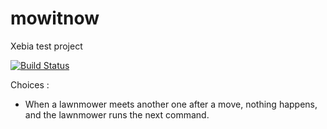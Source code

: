 # mowitnow
Xebia test project

[![Build Status](https://travis-ci.org/Eaque/mowitnow.svg?branch=master)](https://travis-ci.org/Eaque/mowitnow)

Choices :

- When a lawnmower meets another one after a move, nothing happens, and the lawnmower runs the next command.
